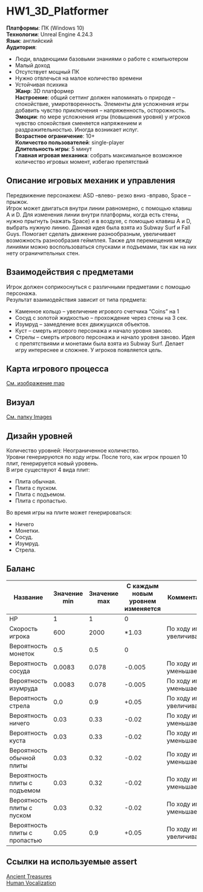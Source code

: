 # HW1_3D_Platformer
__Платформы__: ПК (Windows 10)   
__Технологии__: Unreal Engine 4.24.3  
__Язык__: английский   
__Аудитория__:   
*	Люди, владеющими базовыми знаниями о работе с компьютером
*	Малый доход
*	Отсутствует мощный ПК
*	Нужно отвлечься на малое количество времени
*	Устойчивая психика  
__Жанр__: 3D платформер  
__Настроение__: общий сеттинг должен напоминать о природе – спокойствие, умиротворенность. Элементы для усложнения игры добавить чувство приключения – напряженность, осторожность.  
__Эмоции__: по мере усложнения игры (повышения уровня) у игроков чувство спокойствия сменяется напряжением и раздражительностью. Иногда возникает испуг.  
__Возрастное ограничение__: 10+   
__Количество пользователей__: single-player   
__Длительность игры__: 5 минут  
__Главная игровая механика__: собрать максимальное возможное количество игровых момент, избегаю препятствий   
 
## Описание игровых механик и управления
Передвижение персонажем: ASD –влево- резко вниз -вправо, Space – прыжок.  
Игрок может двигаться внутри линии равномерно, с помощью клавиш A и D. Для изменения линии внутри платформы, когда есть стены, нужно прыгнуть (нажать Space) и в воздухе, с помощью клавиш A и D, выбрать нужную линию. Данная идея была взята из Subway Surf и Fall Guys. Помогает сделать движение разнообразным, увеличивает возможность разнообразия геймплея. Также для перемещения между линиями можно воспользоваться спусками и подъемами, так как на них нету ограничительных стен.

## Взаимодействия с предметами
Игрок должен соприкоснуться с различными предметами с помощью персонажа.  
Результат взаимодействия зависит от типа предмета:
*	Каменное кольцо – увеличение игрового счетчика “Coins” на 1
*	Сосуд с золотой жидкостью – прохождение через стены на 3 сек.
*	Изумруд – замедление всех движущихся объектов.
*	Куст – смерть игрового персонажа и начало уровня заново.
*	Стрелы – смерть игрового персонажа и начало уровня заново.
Идея с препятствиями и монетами была взята из Subway Surf. Делает игру интереснее и сложнее. У игроков появляется цель.

## Карта игрового процесса 
[См. изображение map](https://drive.google.com/drive/folders/1KM-xP-96VGggze-o45CarkxPHAtFyzry?usp=sharing)

## Визуал 
[См. папку Images](https://drive.google.com/drive/folders/1KM-xP-96VGggze-o45CarkxPHAtFyzry?usp=sharing) 
 
 ## Дизайн уровней 
Количество уровней: Неограниченное количество.  
Уровни генерируются по ходу игры. После того, как игрок прошел 10 плит, генерируется новый уровень.   
В игре существуют 4 вида плит:
*	Плита обычная.
*	Плита с пуском.
*	Плита с подъемом.
*	Плита с пропастью.

Во время игры на плите может генерироваться:
*	Ничего
*	Монетки. 
*	Сосуд. 
*	Изумруд. 
*	Стрела. 

## Баланс
Название|	Значение min|	Значение max|	С каждым новым уровнем изменяется| 	Комментарий
--------|-------------|-------------|----------------------------------|-------------
HP|	1 |	1 |	0	
Скорость игрока|	600 |	2000|	*1.03|	По ходу игры увеличивается
Вероятность монеток|	0.5 |	0.5 |	0	|
Вероятность сосуда|	0.0083|	0.078 |	-0.005 |	По ходу игры уменьшается
Вероятность изумруда |	0.0083 |	0.078	| -0.005|	По ходу игры уменьшается
Вероятность стрела|	0.0 |	0.9|	+0.05|	По ходу игры увеличивается
Вероятность ничего| 	0.03|	0.33|	-0.02|	По ходу игры уменьшается
Вероятность куста| 	0.03|	0.33|	-0.02|	По ходу игры уменьшается
Вероятность обычной плиты|	0.03|	0.32|	-0.02|	По ходу игры уменьшается
Вероятность плиты с подъемом|	0.03|	0.32|	-0.02|	По ходу игры уменьшается
Вероятность плиты с пуском|	0.03|	0.32|	-0.02|	По ходу игры уменьшается
Вероятность плиты с пропастью|	0.05|	0.9|	+0.05|	По ходу игры увеличивается

## Ссылки на используемые assert
[Ancient Treasures](https://www.unrealengine.com/marketplace/en-US/product/9efde82ef29746fcbb2cb0e45e714f43)  
[Human Vocalization](https://www.unrealengine.com/marketplace/en-US/product/human-vocalizations)
